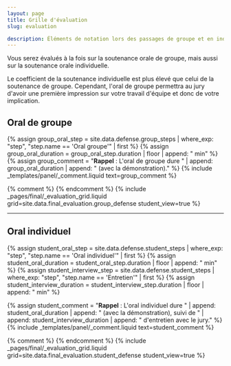 ```yaml
---
layout: page
title: Grille d'évaluation
slug: evaluation

description: Éléments de notation lors des passages de groupe et en individuel.
---
```


Vous serez évalués à la fois sur la soutenance orale de groupe, mais aussi sur la soutenance orale individuelle.

Le coefficient de la soutenance individuelle est plus élevé que celui de la soutenance de groupe. Cependant, l'oral de
groupe permettra au jury d'avoir une première impression sur votre travail d'équipe et donc de votre implication.

## Oral de groupe

{% assign group_oral_step = site.data.defense.group_steps | where_exp: "step", "step.name == 'Oral groupe'" | first %}
{% assign group_oral_duration = group_oral_step.duration | floor | append: " min" %}
{% assign group_comment = "**Rappel** : L'oral de groupe dure "
    | append: group_oral_duration
    | append: " (avec la démonstration)."
%}
{% include _templates/panel/_comment.liquid text=group_comment %}

{% comment %} <!-- Grille d'évaluation « Groupe » --> {% endcomment %}
{% include _pages/final/_evaluation_grid.liquid grid=site.data.final_evaluation.group_defense student_view=true %}

-----

## Oral individuel

{% assign student_oral_step = site.data.defense.student_steps
    | where_exp: "step", "step.name == 'Oral individuel'"
    | first
%}
{% assign student_oral_duration = student_oral_step.duration | floor | append: " min" %}
{% assign student_interview_step = site.data.defense.student_steps
    | where_exp: "step", "step.name == 'Entretien'"
    | first
%}
{% assign student_interview_duration = student_interview_step.duration | floor | append: " min" %}

{% assign student_comment = "**Rappel** : L'oral individuel dure "
    | append: student_oral_duration
    | append: " (avec la démonstration), suivi de "
    | append: student_interview_duration
    | append: " d'entretien avec le jury."
%}
{% include _templates/panel/_comment.liquid text=student_comment %}

{% comment %} <!-- Grille d'évaluation « Individuel » --> {% endcomment %}
{% include _pages/final/_evaluation_grid.liquid grid=site.data.final_evaluation.student_defense student_view=true %}
